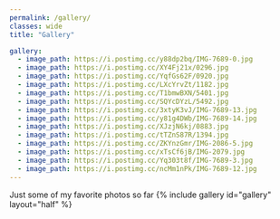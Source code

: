 ```yaml
---
permalink: /gallery/
classes: wide
title: "Gallery"

gallery:
  - image_path: https://i.postimg.cc/y88dp2bq/IMG-7689-0.jpg
  - image_path: https://i.postimg.cc/XY4Fj21x/0296.jpg
  - image_path: https://i.postimg.cc/YqfGs62F/0920.jpg
  - image_path: https://i.postimg.cc/LXcYrvZt/1182.jpg
  - image_path: https://i.postimg.cc/T1bmwBXN/5401.jpg
  - image_path: https://i.postimg.cc/SQYcDYzL/5492.jpg
  - image_path: https://i.postimg.cc/3xtyK3vJ/IMG-7689-13.jpg
  - image_path: https://i.postimg.cc/y81g4DWb/IMG-7689-14.jpg
  - image_path: https://i.postimg.cc/XJzjN6kj/0883.jpg
  - image_path: https://i.postimg.cc/tTZnS87R/1394.jpg
  - image_path: https://i.postimg.cc/ZKYnzGmr/IMG-2086-5.jpg
  - image_path: https://i.postimg.cc/xTsCf6jB/IMG-2079.jpg
  - image_path: https://i.postimg.cc/Yq303t8f/IMG-7689-3.jpg
  - image_path: https://i.postimg.cc/ncMm1nPk/IMG-7689-12.jpg
---
```

Just some of my favorite photos so far 
{% include gallery id="gallery" layout="half" %}
